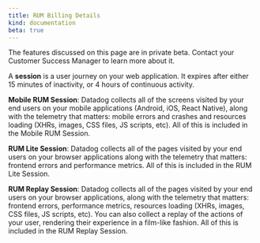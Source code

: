 ```yaml
---
title: RUM Billing Details
kind: documentation
beta: true
---
```


<div class="alert alert-warning">
The features discussed on this page are in private beta. Contact your Customer Success Manager to learn more about it.
</div>

A **session** is a user journey on your web application. It expires after either 15 minutes of inactivity, or 4 hours of continuous activity.

**Mobile RUM Session**: Datadog collects all of the screens visited by your end users on your mobile applications (Android, iOS, React Native), along with the telemetry that matters: mobile errors and crashes and resources loading (XHRs, images, CSS files, JS scripts, etc). All of this is included in the Mobile RUM Session.

**RUM Lite Session**: Datadog collects all of the pages visited by your end users on your browser applications along with the telemetry that matters: frontend errors and performance metrics. All of this is included in the RUM Lite Session.

**RUM Replay Session**: Datadog collects all of the pages visited by your end users on your browser applications, along with the telemetry that matters: frontend errors, performance metrics, resources loading (XHRs, images, CSS files, JS scripts, etc). You can also collect a replay of the actions of your user, rendering their experience in a film-like fashion. All of this is included in the RUM Replay Session.
